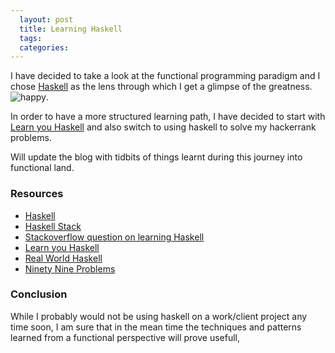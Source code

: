 ```yaml
---
  layout: post
  title: Learning Haskell
  tags: 
  categories: 
---
```


I have decided to take a look at the functional programming paradigm and I chose [Haskell](https://www.haskell.org/) as the lens through which I get a glimpse of the greatness.
![happy](https://s-media-cache-ak0.pinimg.com/originals/0a/35/cb/0a35cbe397a1e5f5dae545046f565966.jpg).

In order to have a more structured learning path, I have decided to start with [Learn you Haskell](http://learnyouahaskell.com/chapters) and also switch to using haskell to solve my hackerrank problems.

Will update the blog with tidbits of things learnt during this journey into functional land.

### Resources
- [Haskell](https://www.haskell.org/)
- [Haskell Stack](https://docs.haskellstack.org/en/stable/README/)
- [Stackoverflow question on learning Haskell](http://stackoverflow.com/questions/1012573/getting-started-with-haskell)
- [Learn you Haskell](http://learnyouahaskell.com/chapters)
- [Real World Haskell](http://book.realworldhaskell.org/read/)
- [Ninety Nine Problems](https://wiki.haskell.org/H-99:_Ninety-Nine_Haskell_Problems)

### Conclusion

While I probably would not be using haskell on a work/client project any time soon, I am sure that in the mean time the techniques and patterns learned from a functional perspective will prove usefull,
